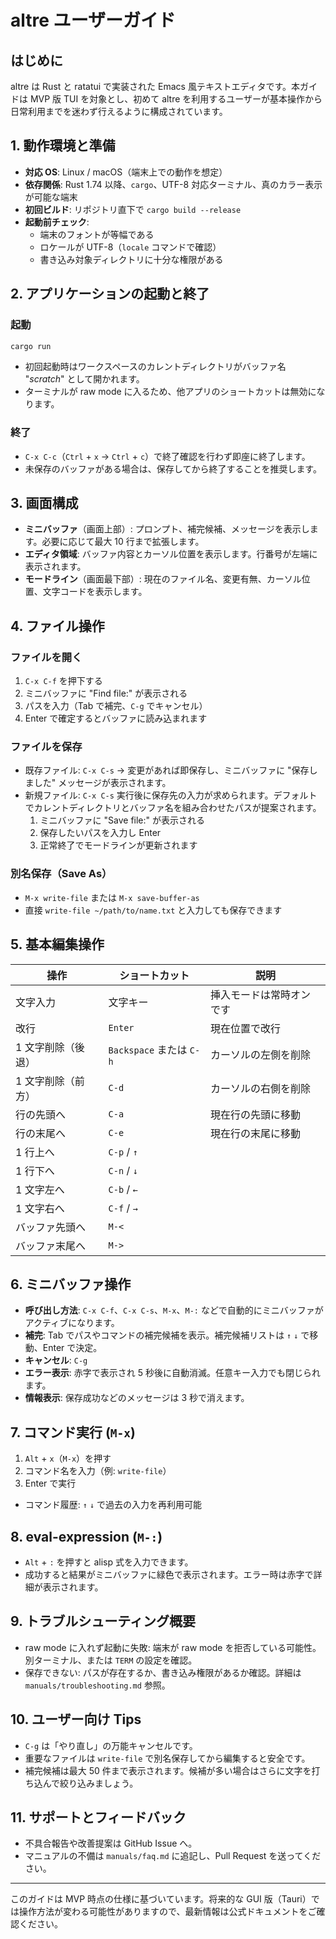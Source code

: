 # altre ユーザーガイド

## はじめに
altre は Rust と ratatui で実装された Emacs 風テキストエディタです。本ガイドは MVP 版 TUI を対象とし、初めて altre を利用するユーザーが基本操作から日常利用までを迷わず行えるように構成されています。

## 1. 動作環境と準備
- **対応 OS**: Linux / macOS（端末上での動作を想定）
- **依存関係**: Rust 1.74 以降、`cargo`、UTF-8 対応ターミナル、真のカラー表示が可能な端末
- **初回ビルド**: リポジトリ直下で `cargo build --release`
- **起動前チェック**:
  - 端末のフォントが等幅である
  - ロケールが UTF-8（`locale` コマンドで確認）
  - 書き込み対象ディレクトリに十分な権限がある

## 2. アプリケーションの起動と終了
### 起動
```bash
cargo run
```
- 初回起動時はワークスペースのカレントディレクトリがバッファ名 "*scratch*" として開かれます。
- ターミナルが raw mode に入るため、他アプリのショートカットは無効になります。

### 終了
- `C-x C-c`（`Ctrl` + `x` → `Ctrl` + `c`）で終了確認を行わず即座に終了します。
- 未保存のバッファがある場合は、保存してから終了することを推奨します。

## 3. 画面構成
- **ミニバッファ**（画面上部）: プロンプト、補完候補、メッセージを表示します。必要に応じて最大 10 行まで拡張します。
- **エディタ領域**: バッファ内容とカーソル位置を表示します。行番号が左端に表示されます。
- **モードライン**（画面最下部）: 現在のファイル名、変更有無、カーソル位置、文字コードを表示します。

## 4. ファイル操作
### ファイルを開く
1. `C-x C-f` を押下する
2. ミニバッファに "Find file:" が表示される
3. パスを入力（Tab で補完、`C-g` でキャンセル）
4. Enter で確定するとバッファに読み込まれます

### ファイルを保存
- 既存ファイル: `C-x C-s` → 変更があれば即保存し、ミニバッファに "保存しました" メッセージが表示されます。
- 新規ファイル: `C-x C-s` 実行後に保存先の入力が求められます。デフォルトでカレントディレクトリとバッファ名を組み合わせたパスが提案されます。
  1. ミニバッファに "Save file:" が表示される
  2. 保存したいパスを入力し Enter
  3. 正常終了でモードラインが更新されます

### 別名保存（Save As）
- `M-x write-file` または `M-x save-buffer-as`
- 直接 `write-file ~/path/to/name.txt` と入力しても保存できます

## 5. 基本編集操作
| 操作 | ショートカット | 説明 |
|------|----------------|------|
| 文字入力 | 文字キー | 挿入モードは常時オンです |
| 改行 | `Enter` | 現在位置で改行 |
| 1 文字削除（後退） | `Backspace` または `C-h` | カーソルの左側を削除 |
| 1 文字削除（前方） | `C-d` | カーソルの右側を削除 |
| 行の先頭へ | `C-a` | 現在行の先頭に移動 |
| 行の末尾へ | `C-e` | 現在行の末尾に移動 |
| 1 行上へ | `C-p` / `↑` | |
| 1 行下へ | `C-n` / `↓` | |
| 1 文字左へ | `C-b` / `←` | |
| 1 文字右へ | `C-f` / `→` | |
| バッファ先頭へ | `M-<` | |
| バッファ末尾へ | `M->` | |

## 6. ミニバッファ操作
- **呼び出し方法**: `C-x C-f`、`C-x C-s`、`M-x`、`M-:` などで自動的にミニバッファがアクティブになります。
- **補完**: Tab でパスやコマンドの補完候補を表示。補完候補リストは `↑` `↓` で移動、Enter で決定。
- **キャンセル**: `C-g`
- **エラー表示**: 赤字で表示され 5 秒後に自動消滅。任意キー入力でも閉じられます。
- **情報表示**: 保存成功などのメッセージは 3 秒で消えます。

## 7. コマンド実行 (`M-x`)
1. `Alt` + `x`（`M-x`）を押す
2. コマンド名を入力（例: `write-file`）
3. Enter で実行
- コマンド履歴: `↑` `↓` で過去の入力を再利用可能

## 8. eval-expression (`M-:`)
- `Alt` + `:` を押すと alisp 式を入力できます。
- 成功すると結果がミニバッファに緑色で表示されます。エラー時は赤字で詳細が表示されます。

## 9. トラブルシューティング概要
- raw mode に入れず起動に失敗: 端末が raw mode を拒否している可能性。別ターミナル、または `TERM` の設定を確認。
- 保存できない: パスが存在するか、書き込み権限があるか確認。詳細は `manuals/troubleshooting.md` 参照。

## 10. ユーザー向け Tips
- `C-g` は「やり直し」の万能キャンセルです。
- 重要なファイルは `write-file` で別名保存してから編集すると安全です。
- 補完候補は最大 50 件まで表示されます。候補が多い場合はさらに文字を打ち込んで絞り込みましょう。

## 11. サポートとフィードバック
- 不具合報告や改善提案は GitHub Issue へ。
- マニュアルの不備は `manuals/faq.md` に追記し、Pull Request を送ってください。

---
このガイドは MVP 時点の仕様に基づいています。将来的な GUI 版（Tauri）では操作方法が変わる可能性がありますので、最新情報は公式ドキュメントをご確認ください。
